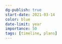 ```yaml
---
dg-publish: true
start-date: 2021-03-14
color: blue
date-limit: year
importance: 50
tags: [timeline, plans]
---
```


